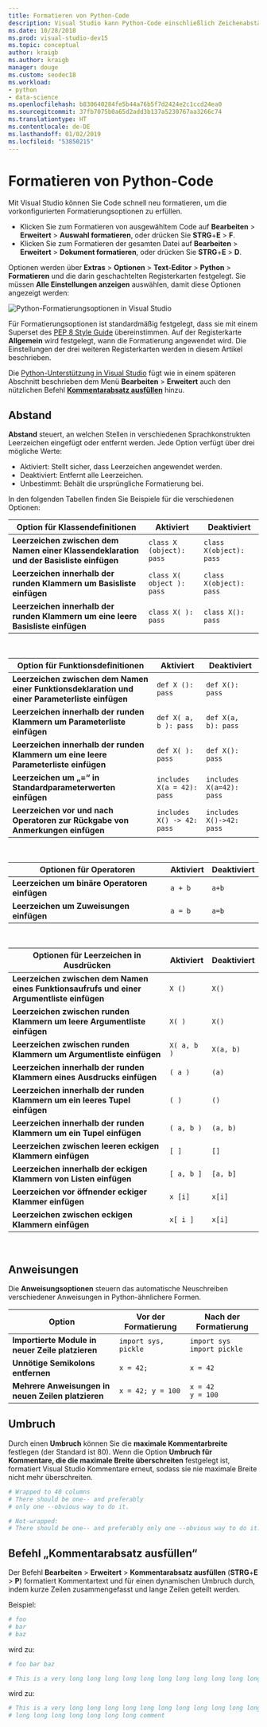 ```yaml
---
title: Formatieren von Python-Code
description: Visual Studio kann Python-Code einschließlich Zeichenabstände, Anweisungen, Zeilenumbrüche und Kommentare, automatisch neu formatieren.
ms.date: 10/28/2018
ms.prod: visual-studio-dev15
ms.topic: conceptual
author: kraigb
ms.author: kraigb
manager: douge
ms.custom: seodec18
ms.workload:
- python
- data-science
ms.openlocfilehash: b830640284fe5b44a76b5f7d2424e2c1ccd24ea0
ms.sourcegitcommit: 37fb7075b0a65d2add3b137a5230767aa3266c74
ms.translationtype: HT
ms.contentlocale: de-DE
ms.lasthandoff: 01/02/2019
ms.locfileid: "53850215"
---
```

# <a name="format-python-code"></a>Formatieren von Python-Code

Mit Visual Studio können Sie Code schnell neu formatieren, um die vorkonfigurierten Formatierungsoptionen zu erfüllen.

- Klicken Sie zum Formatieren von ausgewähltem Code auf **Bearbeiten** > **Erweitert** > **Auswahl formatieren**, oder drücken Sie **STRG**+**E** > **F**.
- Klicken Sie zum Formatieren der gesamten Datei auf **Bearbeiten** > **Erweitert** > **Dokument formatieren**, oder drücken Sie **STRG**+**E** > **D**.

Optionen werden über **Extras** > **Optionen** > **Text-Editor** > **Python** > **Formatieren** und die darin geschachtelten Registerkarten festgelegt. Sie müssen **Alle Einstellungen anzeigen** auswählen, damit diese Optionen angezeigt werden:

![Python-Formatierungsoptionen in Visual Studio](media/options-editor-formatting.png)

Für Formatierungsoptionen ist standardmäßig festgelegt, dass sie mit einem Superset des [PEP 8 Style Guide](https://www.python.org/dev/peps/pep-0008/) übereinstimmen. Auf der Registerkarte **Allgemein** wird festgelegt, wann die Formatierung angewendet wird. Die Einstellungen der drei weiteren Registerkarten werden in diesem Artikel beschrieben.

Die [Python-Unterstützung in Visual Studio](installing-python-support-in-visual-studio.md) fügt wie in einem späteren Abschnitt beschrieben dem Menü **Bearbeiten** > **Erweitert** auch den nützlichen Befehl [**Kommentarabsatz ausfüllen**](#fill-comment-paragraph-command) hinzu.

## <a name="spacing"></a>Abstand

**Abstand** steuert, an welchen Stellen in verschiedenen Sprachkonstrukten Leerzeichen eingefügt oder entfernt werden. Jede Option verfügt über drei mögliche Werte:

- Aktiviert: Stellt sicher, dass Leerzeichen angewendet werden.
- Deaktiviert: Entfernt alle Leerzeichen.
- Unbestimmt: Behält die ursprüngliche Formatierung bei.

In den folgenden Tabellen finden Sie Beispiele für die verschiedenen Optionen:

| Option für Klassendefinitionen | Aktiviert | Deaktiviert |
| --- | --- | --- | 
| **Leerzeichen zwischen dem Namen einer Klassendeklaration und der Basisliste einfügen** | `class X (object): pass` | `class X(object): pass` | 
| **Leerzeichen innerhalb der runden Klammern um Basisliste einfügen** | `class X( object ): pass` | `class X(object): pass` |
| **Leerzeichen innerhalb der runden Klammern um eine leere Basisliste einfügen** | `class X( ): pass` | `class X(): pass` |

<br/>

| Option für Funktionsdefinitionen | Aktiviert | Deaktiviert |
| --- | --- | --- |
| **Leerzeichen zwischen dem Namen einer Funktionsdeklaration und einer Parameterliste einfügen** | `def X (): pass` | `def X(): pass` | 
| **Leerzeichen innerhalb der runden Klammern um Parameterliste einfügen** | `def X( a, b ): pass` | `def X(a, b): pass` |
| **Leerzeichen innerhalb der runden Klammern um eine leere Parameterliste einfügen** | `def X( ): pass` | `def X(): pass` |
| **Leerzeichen um „=“ in Standardparameterwerten einfügen** | `includes X(a = 42): pass` | `includes X(a=42): pass` |
| **Leerzeichen vor und nach Operatoren zur Rückgabe von Anmerkungen einfügen** | `includes X() -> 42: pass` | `includes X()->42: pass` |

<br/>

| Optionen für Operatoren | Aktiviert | Deaktiviert |
| --- | --- | --- |
| **Leerzeichen um binäre Operatoren einfügen** | `a + b` | `a+b` |
| **Leerzeichen um Zuweisungen einfügen** | `a = b` | `a=b` |

<br/>

| Optionen für Leerzeichen in Ausdrücken | Aktiviert | Deaktiviert |
| --- | --- | --- |
| **Leerzeichen zwischen dem Namen eines Funktionsaufrufs und einer Argumentliste einfügen** | `X ()` | `X()` |
| **Leerzeichen zwischen runden Klammern um leere Argumentliste einfügen** | `X( )` | `X()` |
| **Leerzeichen zwischen runden Klammern um Argumentliste einfügen** | `X( a, b )` | `X(a, b)` |
| **Leerzeichen innerhalb der runden Klammern eines Ausdrucks einfügen** | `( a )` | `(a)` |
| **Leerzeichen innerhalb der runden Klammern um ein leeres Tupel einfügen** | `( )` | `()` |
| **Leerzeichen innerhalb der runden Klammern um ein Tupel einfügen** | `( a, b )` | `(a, b)` |
| **Leerzeichen zwischen leeren eckigen Klammern einfügen** | `[ ]` | `[]` |
| **Leerzeichen innerhalb der eckigen Klammern von Listen einfügen** | `[ a, b ]` | `[a, b]` |
| **Leerzeichen vor öffnender eckiger Klammer einfügen** | `x [i]` | `x[i]` |
| **Leerzeichen zwischen eckigen Klammern einfügen** | `x[ i ]` | `x[i]` |

<br/>

## <a name="statements"></a>Anweisungen

Die **Anweisungsoptionen** steuern das automatische Neuschreiben verschiedener Anweisungen in Python-ähnlichere Formen.

| Option | Vor der Formatierung | Nach der Formatierung |
| --- | --- | --- |
| **Importierte Module in neuer Zeile platzieren** | `import sys, pickle` | `import sys`<br/>`import pickle` |
| **Unnötige Semikolons entfernen** | `x = 42;` | `x = 42` |
| **Mehrere Anweisungen in neuen Zeilen platzieren** | `x = 42; y = 100` | `x = 42`<br/>`y = 100` |

## <a name="wrapping"></a>Umbruch

Durch einen **Umbruch** können Sie die **maximale Kommentarbreite** festlegen (der Standard ist 80). Wenn die Option **Umbruch für Kommentare, die die maximale Breite überschreiten** festgelegt ist, formatiert Visual Studio Kommentare erneut, sodass sie nie maximale Breite nicht mehr überschreiten.

```python
# Wrapped to 40 columns
# There should be one-- and preferably
# only one --obvious way to do it.
```

```python
# Not-wrapped:
# There should be one-- and preferably only one --obvious way to do it.
```

## <a name="fill-comment-paragraph-command"></a>Befehl „Kommentarabsatz ausfüllen“

Der Befehl **Bearbeiten** > **Erweitert** > **Kommentarabsatz ausfüllen** (**STRG**+**E** > **P**) formatiert Kommentartext und für einen dynamischen Umbruch durch, indem kurze Zeilen zusammengefasst und lange Zeilen geteilt werden.

Beispiel:

```python
# foo
# bar
# baz
```

wird zu:

```python
# foo bar baz
```

```python
# This is a very long long long long long long long long long long long long long long long long long long long comment
```

wird zu:

```python
# This is a very long long long long long long long long long long long long
# long long long long long long long comment
```
